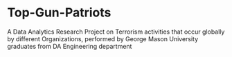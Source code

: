 # Top-Gun-Patriots
A Data Analytics Research Project on Terrorism activities that occur globally by different Organizations,
performed by George Mason University graduates from DA Engineering department
